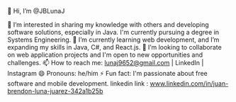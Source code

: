 👋 Hi, I’m @JBLunaJ

👀 I’m interested in sharing my knowledge with others and developing software solutions, especially in Java. I'm currently pursuing a degree in Systems Engineering.
🌱 I’m currently learning web development, and I’m expanding my skills in Java, C#, and React.js.
💞️ I’m looking to collaborate on web application projects and I'm open to new opportunities and challenges.
📫 How to reach me: lunaj9652@gmail.com | LinkedIn | Instagram
😄 Pronouns: he/him
⚡ Fun fact: I'm passionate about free software and mobile development.
linkedin link : www.linkedin.com/in/juan-brendon-luna-juarez-342a1b25b
<!---
JBLunaJ/JBLunaJ is a ✨ special ✨ repository because its `README.md` (this file) appears on your GitHub profile.
You can click the Preview link to take a look at your changes.
--->
